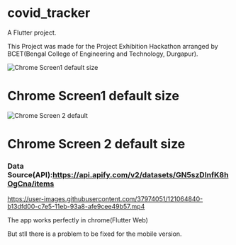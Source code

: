 # covid_tracker

A  Flutter project.

This Project was made for the Project Exhibition Hackathon arranged by BCET(Bengal College of Engineering and Technology, Durgapur).

![Chrome Screen1 default size ](https://user-images.githubusercontent.com/37974051/120983056-f850d180-c796-11eb-984a-1a8a3fafb603.png)
# Chrome Screen1 default size 

![Chrome Screen 2 default](https://user-images.githubusercontent.com/37974051/120984167-018e6e00-c798-11eb-946a-39a87d1eeaa8.png)
# Chrome Screen 2 default size

### Data Source(API):https://api.apify.com/v2/datasets/GN5szDInfK8hOgCna/items

https://user-images.githubusercontent.com/37974051/121064840-b13dfd00-c7e5-11eb-93a8-afe9cee49b57.mp4

The app works perfectly in chrome(Flutter Web)

But stll there is a problem to be fixed for the mobile version.
